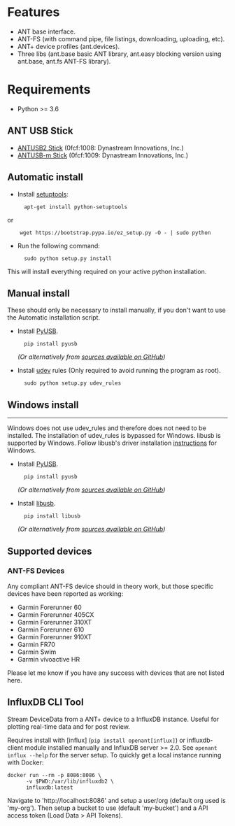# Features

* ANT base interface.
* ANT-FS (with command pipe, file listings, downloading, uploading, etc).
* ANT+ device profiles (ant.devices).
* Three libs (ant.base basic ANT library, ant.easy blocking version using ant.base, ant.fs ANT-FS library).

# Requirements

* Python >= 3.6

## ANT USB Stick

* [ANTUSB2 Stick](http://www.thisisant.com/developer/components/antusb2/) (0fcf:1008: Dynastream Innovations, Inc.)
* [ANTUSB-m Stick](http://www.thisisant.com/developer/components/antusb-m/) (0fcf:1009: Dynastream Innovations, Inc.)

Automatic install
-----------------

- Install [setuptools](https://pypi.python.org/pypi/setuptools):
 
        apt-get install python-setuptools
or

        wget https://bootstrap.pypa.io/ez_setup.py -O - | sudo python

- Run the following command:

        sudo python setup.py install

This will install everything required on your active python installation.


Manual install
--------------

These should only be necessary to install manually, if you don't want to use the Automatic installation script.

- Install [PyUSB](https://github.com/pyusb/pyusb).

        pip install pyusb

    *(Or alternatively from [sources available on GitHub](https://github.com/pyusb/pyusb))*

- Install [udev](http://en.wikipedia.org/wiki/Udev) rules (Only required to avoid running the program as root).

        sudo python setup.py udev_rules


## Windows install
--------------

Windows does not use udev_rules and therefore does not need to be installed. The installation of udev_rules is bypassed for Windows. libusb is supported by Windows. Follow libusb's driver installation [instructions](https://github.com/libusb/libusb/wiki/Windows#Driver_Installation) for Windows. 

- Install [PyUSB](https://github.com/pyusb/pyusb).

        pip install pyusb

    *(Or alternatively from [sources available on GitHub](https://github.com/pyusb/pyusb))*

- Install [libusb](https://github.com/karpierz/libusb).

        pip install libusb

    *(Or alternatively from [sources available on GitHub](https://github.com/karpierz/libusb))*

## Supported devices

### ANT-FS Devices

Any compliant ANT-FS device should in theory work, but those specific devices have been reported as working:

 - Garmin Forerunner 60
 - Garmin Forerunner 405CX
 - Garmin Forerunner 310XT
 - Garmin Forerunner 610
 - Garmin Forerunner 910XT
 - Garmin FR70
 - Garmin Swim
 - Garmin vívoactive HR

Please let me know if you have any success with devices that are not listed here.

## InfluxDB CLI Tool

Stream DeviceData from a ANT+ device to a InfluxDB instance. Useful for plotting real-time data and for post review.

Requires install with [influx] (`pip install openant[influx]`) or influxdb-client module installed manually and InfluxDB server >= 2.0. See `openant influx --help` for the server setup. To quickly get a local instance running with Docker:

```
docker run --rm -p 8086:8086 \
      -v $PWD:/var/lib/influxdb2 \
      influxdb:latest
```

Navigate to 'http://localhost:8086' and setup a user/org (default org used is 'my-org'). Then setup a bucket to use (default 'my-bucket') and a API access token (Load Data > API Tokens).
